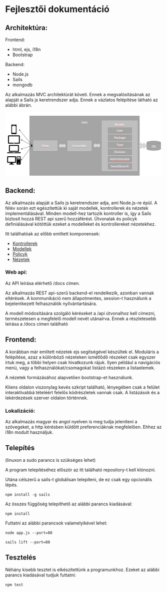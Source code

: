# Fejlesztői dokumentáció

## Architektúra:

Frontend:
  - html, ejs, i18n
  - Bootstrap

Backend:
  - Node.js
  - Sails
  - mongodb

<p>Az alkalmazás MVC architektúrát követi. Ennek a megvalósításának az alapját a Sails js keretrendszer adja. Ennek a vázlatos felépítése látható az alábbi ábrán.</p>

<p align="center">
<img src="./assets/architecture.png">
</p>

## Backend:

<p>Az alkalmazás alapját a Sails js keretrendszer adja, ami Node.js-re épül. A félév során ezt egészítettük ki saját modellek, kontrollerek és nézetek implementálásával. Minden modell-hez tartozik kontroller is, így a Sails biztosít hozzá REST api szerű hozzáférést. Útvonalak és policyk definiálásával kötöttük ezeket a modelleket és kontrollereket nézetekhez.</p>

Itt találhatóak az előbb említett komponensek:
 - <a href="../api/controllers">Kontrollerek</a>
 - <a href="../api/models">Modellek</a>
 - <a href="../api/policies">Policyk</a>
 - <a href="../views">Nézetek</a>

### Web api:

<p>Az API leírása elérhető /docs címen.</p>
<p>Az alkalmazás REST api-szerű backend-el rendelkezik, azonban vannak eltérések. A kommunikáció nem állapotmentes, session-t használunk a bejelentkezett felhasználók nyílvántartására. </p>
<p>A modell módosítására szolgáló kéréseket a /api útvonalhoz kell címezni, természetesen a megfelelő modell nevét utánaírva. Ennek a részletesebb leírása a /docs címen található</p>

## Frontend:

<p>A korábban már említett nézetek ejs segítségével készültek el. Moduláris a felépítése, azaz a különböző nézeteken ismétlődő részeket csak egyszer írtuk meg, a többi helyen csak hivatkozunk rájuk. Ilyen például a navigációs menü, vagy a felhasználókat/csomagokat listázó részeken a listaelemek.</p>
<p>A nézetek formázásához alapvetően bootstrap-et használunk.</p>
<p>Kliens oldalon viszonylag kevés szkript található, lényegében csak a felület interaktívabbá tételéért felelős kódrészletek vannak csak. A listázások és a lekérdezések szerver oldalon történnek.</p>

### Lokalizáció:

<p>Az alkalmazás magyar és angol nyelven is meg tudja jeleníteni a szövegeket, a http kérésben küldött preferenciáknak megfelelően. Ehhez az i18n modult használjuk.</p>


## Telepítés

<p>(linuxon a sudo parancs is szükséges lehet)</p>

<p>A program telepítéséhez először az itt található repository-t kell klónozni.</p>
<p>Utána célszerű a sails-t globálisan telepíteni, de ez csak egy opcionális lépés.</p>

```
npm install -g sails
```

<p>Az összes függőség telepíthető az alábbi parancs kiadásával:</p>

```
npm install
```

<p>Futtatni az alábbi parancsok valamelyikével lehet:</p>

```
node app.js --port=80
```

```
sails lift --port=80
```

## Tesztelés

<p>Néhány kisebb tesztet is elkészítettünk a programunkhoz. Ezeket az alábbi parancs kiadásával tudjuk futtatni:</p>

```
npm test
```

